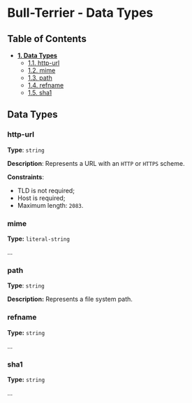 # Bull-Terrier - Data Types

## Table of Contents

* **[1. Data Types](#data-types)**
  * [1.1. http-url](#http-url)
  * [1.2. mime](#mime)
  * [1.3. path](#path)
  * [1.4. refname](#refname)
  * [1.5. sha1](#sha1)

## Data Types

### http-url

**Type**: `string`

**Description**: Represents a URL with an `HTTP` or `HTTPS` scheme.

**Constraints**:

* TLD is not required;
* Host is required;
* Maximum length: `2083`.

### mime

**Type:** `literal-string`

...

### path

**Type**: `string`

**Description:** Represents a file system path.

### refname

**Type:** `string`

...

### sha1

**Type:** `string`

...
